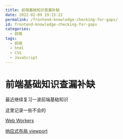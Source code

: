 ```yaml
---
title: 前端基础知识查漏补缺
date: 2022-02-09 19:15:22
permalink: /frontend-knowledge-checking-for-gaps/
id: frontend-knowledge-checking-for-gaps
categories:
  - 前端
tags:
  - 前端
  - html
  - CSS
  - JavaScript
---
```


# 前端基础知识查漏补缺

最近继续复习一波前端基础知识

这里记录一些不会的

[Web Workers](https://developer.mozilla.org/zh-CN/docs/Web/API/Web_Workers_API/Using_web_workers)

[响应式布局 viewport](https://github.com/forthealllight/blog/issues/13)
